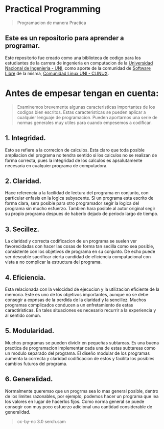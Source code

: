 # Practical Programming
> Programacion de manera Practica

## Este es un repositorio para aprender a programar.
Este repositorio fue creado como una biblioteca de codigo para los estudiantes de la carrera de ingenieria en computacion 
de la <a href="http://uni.edu.ni/" target="_blank">Universidad Nacional de Ingenieria - UNI</a>, 
como aporte de la comunidad de <a href="http://softwarelibre.org.ni/" target="_blank">Software Libre</a> de la misma, 
<a href="http://clinux.uni.edu.ni/" target="_blank">Comunidad Linux UNI - CLINUX</a>.

# Antes de empesar tengan en cuenta:
> Examinemos brevemente algunas caracteristicas importantes de los codigos bien escritos.
> Estas caracteristicas se pueden aplicar a cualquier lenguaje de programacion. 
> Pueden aportarnos una serie de normas generales muy utiles para cuando empesemos a codificar.

## 1. Integridad. 
Esto se refiere a la correcion de calculos. Esta claro que toda posible ampliacion del programa no tendra sentido si los calculos no se realizan de forma correcta, 
pues la integridad de los calculos es apsolutamente necesaria en cualquier programa de computadora.

## 2. Claridad. 
Hace referencia a la facilidad de lectura del programa en conjunto, con particular enfasis en la logica subyacente. 
Si un programa esta escrito de forma clara, sera posible para otro programador segir la logica del programa sin mucho esfuerzo. 
Tambien hara posible al autor original segir su propio programa despues de haberlo dejado de periodo largo de tiempo. 

## 3. Secillez. 
La claridad y correcta codificacion de un programa se suelen ver favorecidadas con hacer las cosas de forma tan secilla como sea posible, 
consistente con los objetivos de programa en su conjunto. De echo puede ser deseable sacrificar cierta candidad de eficiencia computacional 
con vista a no complicar la estructura del programa.

## 4. Eficiencia. 
Esta relacionada con la velocidad de ejecucion y la utilizacion eficiente de la memoria. 
Este es uno de los objetivos importantes, aunque no se debe consegir a expnsas de la perdida de la claridad y la sencillez. 
Muchos programas complicados conducen a un enfretamiento de estas caractiristicas. En tales situaciones es necesario recurrir a la experiencia y al sentido comun.

## 5. Modularidad. 
Muchos programas se pueden dividir en pequeñas subtareas. Es una buena practica de programacion implementar cada una de estas subtareas 
como un modulo separado del programa. El diseño modular de los programas aumenta la correcta y claridad codificacion de estos 
y facilita los posibles cambios futuros del programa.

## 6. Generalidad. 
Normalmente queremso que un progrma sea lo mas general posible, dentro de los limites razonables, por ejemplo, podemos hacer un programa 
que lea los valores en lugar de hacerlos fijos. Como norma general se puede consegir con muy poco esfuerzo adicional una cantidad considerable de generalidad.

> cc-by-nc 3.0 serch.sam